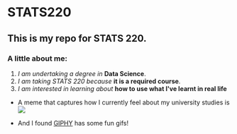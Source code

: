 # STATS220

## This is my repo for STATS 220. 

### A little about me:

1. *I am undertaking a degree in* **Data Science**.
2. *I am taking STATS 220 because* **it is a required course**.
3. *I am interested in learning about* **how to use what I've learnt in real life**

- A meme that captures how I currently feel about my university studies is ![](https://media4.giphy.com/media/v1.Y2lkPTc5MGI3NjExNGg1ZnhvcWJjbG03MGpzYXFpM2pzZGEyZzJ3c3FxMHgydm02Nm11ayZlcD12MV9pbnRlcm5hbF9naWZfYnlfaWQmY3Q9Zw/rdma0nDFZMR32/giphy.gif)

- And I found [GIPHY](https://giphy.com/) has some fun gifs!
